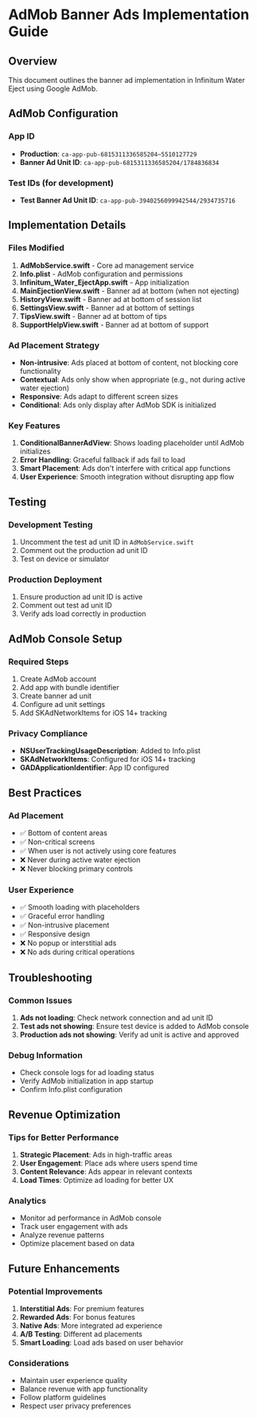 # AdMob Banner Ads Implementation Guide

## Overview
This document outlines the banner ad implementation in Infinitum Water Eject using Google AdMob.

## AdMob Configuration

### App ID
- **Production**: `ca-app-pub-6815311336585204~5510127729`
- **Banner Ad Unit ID**: `ca-app-pub-6815311336585204/1784836834`

### Test IDs (for development)
- **Test Banner Ad Unit ID**: `ca-app-pub-3940256099942544/2934735716`

## Implementation Details

### Files Modified
1. **AdMobService.swift** - Core ad management service
2. **Info.plist** - AdMob configuration and permissions
3. **Infinitum_Water_EjectApp.swift** - App initialization
4. **MainEjectionView.swift** - Banner ad at bottom (when not ejecting)
5. **HistoryView.swift** - Banner ad at bottom of session list
6. **SettingsView.swift** - Banner ad at bottom of settings
7. **TipsView.swift** - Banner ad at bottom of tips
8. **SupportHelpView.swift** - Banner ad at bottom of support

### Ad Placement Strategy
- **Non-intrusive**: Ads placed at bottom of content, not blocking core functionality
- **Contextual**: Ads only show when appropriate (e.g., not during active water ejection)
- **Responsive**: Ads adapt to different screen sizes
- **Conditional**: Ads only display after AdMob SDK is initialized

### Key Features
1. **ConditionalBannerAdView**: Shows loading placeholder until AdMob initializes
2. **Error Handling**: Graceful fallback if ads fail to load
3. **Smart Placement**: Ads don't interfere with critical app functions
4. **User Experience**: Smooth integration without disrupting app flow

## Testing

### Development Testing
1. Uncomment the test ad unit ID in `AdMobService.swift`
2. Comment out the production ad unit ID
3. Test on device or simulator

### Production Deployment
1. Ensure production ad unit ID is active
2. Comment out test ad unit ID
3. Verify ads load correctly in production

## AdMob Console Setup

### Required Steps
1. Create AdMob account
2. Add app with bundle identifier
3. Create banner ad unit
4. Configure ad unit settings
5. Add SKAdNetworkItems for iOS 14+ tracking

### Privacy Compliance
- **NSUserTrackingUsageDescription**: Added to Info.plist
- **SKAdNetworkItems**: Configured for iOS 14+ tracking
- **GADApplicationIdentifier**: App ID configured

## Best Practices

### Ad Placement
- ✅ Bottom of content areas
- ✅ Non-critical screens
- ✅ When user is not actively using core features
- ❌ Never during active water ejection
- ❌ Never blocking primary controls

### User Experience
- ✅ Smooth loading with placeholders
- ✅ Graceful error handling
- ✅ Non-intrusive placement
- ✅ Responsive design
- ❌ No popup or interstitial ads
- ❌ No ads during critical operations

## Troubleshooting

### Common Issues
1. **Ads not loading**: Check network connection and ad unit ID
2. **Test ads not showing**: Ensure test device is added to AdMob console
3. **Production ads not showing**: Verify ad unit is active and approved

### Debug Information
- Check console logs for ad loading status
- Verify AdMob initialization in app startup
- Confirm Info.plist configuration

## Revenue Optimization

### Tips for Better Performance
1. **Strategic Placement**: Ads in high-traffic areas
2. **User Engagement**: Place ads where users spend time
3. **Content Relevance**: Ads appear in relevant contexts
4. **Load Times**: Optimize ad loading for better UX

### Analytics
- Monitor ad performance in AdMob console
- Track user engagement with ads
- Analyze revenue patterns
- Optimize placement based on data

## Future Enhancements

### Potential Improvements
1. **Interstitial Ads**: For premium features
2. **Rewarded Ads**: For bonus features
3. **Native Ads**: More integrated ad experience
4. **A/B Testing**: Different ad placements
5. **Smart Loading**: Load ads based on user behavior

### Considerations
- Maintain user experience quality
- Balance revenue with app functionality
- Follow platform guidelines
- Respect user privacy preferences 